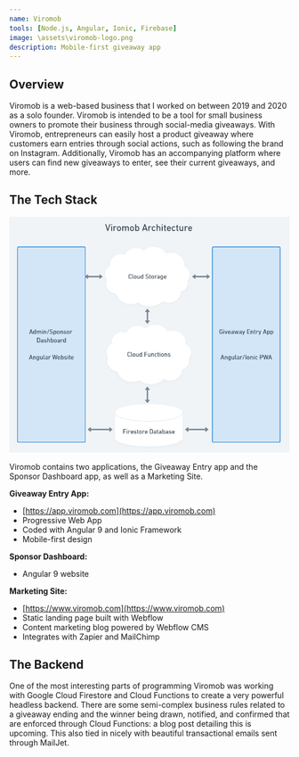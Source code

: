 ```yaml
---
name: Viromob
tools: [Node.js, Angular, Ionic, Firebase]
image: \assets\viromob-logo.png
description: Mobile-first giveaway app
---
```


## Overview

Viromob is a web-based business that I worked on between 2019 and 2020 as a solo founder.  Viromob is intended to be a tool for small business owners to promote their business through social-media giveaways.  With Viromob, entrepreneurs can easily host a product giveaway where customers earn entries through social actions, such as following the brand on Instagram.  Additionally, Viromob has an accompanying platform where users can find new giveaways to enter, see their current giveaways, and more.

## The Tech Stack

![Viromob Architecture](/assets/viromob-architecture.png)

Viromob contains two applications, the Giveaway Entry app and the Sponsor Dashboard app, as well as a Marketing Site.

**Giveaway Entry App:**
* [https://app.viromob.com](https://app.viromob.com)
* Progressive Web App
* Coded with Angular 9 and Ionic Framework
* Mobile-first design

**Sponsor Dashboard:**
* Angular 9 website

**Marketing Site:**
* [https://www.viromob.com](https://www.viromob.com)
* Static landing page built with Webflow
* Content marketing blog powered by Webflow CMS
* Integrates with Zapier and MailChimp

## The Backend

One of the most interesting parts of programming Viromob was working with Google Cloud Firestore and Cloud Functions to create a very powerful headless backend.  There are some semi-complex business rules related to a giveaway ending and the winner being drawn, notified, and confirmed that are enforced through Cloud Functions: a blog post detailing this is upcoming.  This also tied in nicely with beautiful transactional emails sent through MailJet.
